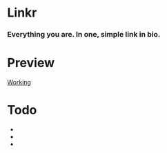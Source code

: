 # Linkr
### Everything you are. In one, simple link in bio.

# Preview
[Working](https://linkr-link.vercel.app/)

# Todo
 -
 -
 -
